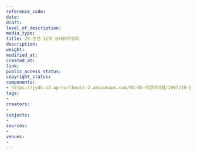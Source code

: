 ```yaml
---
reference_code: 
date: 
draft: 
level_of_description: 
media_type: 
title: 29-문건-12대 농대여학생회
description: 
weight: 
modified_at: 
created_at: 
link: 
public_access_status: 
copyright_status: 
components:
- https://jydh.s3.ap-northeast-2.amazonaws.com/RG-05-대경여대협/1997/29-문건-12대+농대여학생회.pdf
tags:
- 
creators:
- 
subjects:
- 
sources:
- 
venues:
- 
---
```

